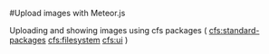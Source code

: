 #Upload images with Meteor.js

Uploading and showing images using cfs packages
(
[cfs:standard-packages](https://atmospherejs.com/cfs/standard-packages)
[cfs:filesystem](https://atmospherejs.com/cfs/filesystem)
[cfs:ui](https://atmospherejs.com/cfs/ui)
)